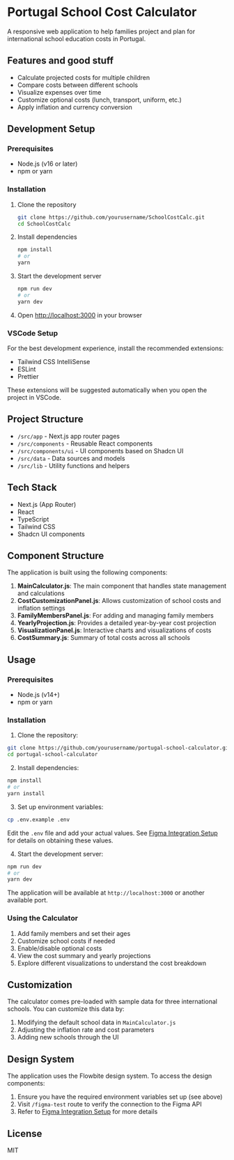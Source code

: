 # Portugal School Cost Calculator

A responsive web application to help families project and plan for international school education costs in Portugal.

## Features and good stuff

- Calculate projected costs for multiple children
- Compare costs between different schools
- Visualize expenses over time
- Customize optional costs (lunch, transport, uniform, etc.)
- Apply inflation and currency conversion

## Development Setup

### Prerequisites

- Node.js (v16 or later)
- npm or yarn

### Installation

1. Clone the repository

   ```bash
   git clone https://github.com/yourusername/SchoolCostCalc.git
   cd SchoolCostCalc
   ```

2. Install dependencies

   ```bash
   npm install
   # or
   yarn
   ```

3. Start the development server

   ```bash
   npm run dev
   # or
   yarn dev
   ```

4. Open [http://localhost:3000](http://localhost:3000) in your browser

### VSCode Setup

For the best development experience, install the recommended extensions:

- Tailwind CSS IntelliSense
- ESLint
- Prettier

These extensions will be suggested automatically when you open the project in VSCode.

## Project Structure

- `/src/app` - Next.js app router pages
- `/src/components` - Reusable React components
- `/src/components/ui` - UI components based on Shadcn UI
- `/src/data` - Data sources and models
- `/src/lib` - Utility functions and helpers

## Tech Stack

- Next.js (App Router)
- React
- TypeScript
- Tailwind CSS
- Shadcn UI components

## Component Structure

The application is built using the following components:

1. **MainCalculator.js**: The main component that handles state management and calculations
2. **CostCustomizationPanel.js**: Allows customization of school costs and inflation settings
3. **FamilyMembersPanel.js**: For adding and managing family members
4. **YearlyProjection.js**: Provides a detailed year-by-year cost projection
5. **VisualizationPanel.js**: Interactive charts and visualizations of costs
6. **CostSummary.js**: Summary of total costs across all schools

## Usage

### Prerequisites

- Node.js (v14+)
- npm or yarn

### Installation

1. Clone the repository:

```bash
git clone https://github.com/yourusername/portugal-school-calculator.git
cd portugal-school-calculator
```

2. Install dependencies:

```bash
npm install
# or
yarn install
```

3. Set up environment variables:

```bash
cp .env.example .env
```

Edit the `.env` file and add your actual values. See [Figma Integration Setup](./FIGMA_SETUP.md) for details on obtaining these values.

4. Start the development server:

```bash
npm run dev
# or
yarn dev
```

The application will be available at `http://localhost:3000` or another available port.

### Using the Calculator

1. Add family members and set their ages
2. Customize school costs if needed
3. Enable/disable optional costs
4. View the cost summary and yearly projections
5. Explore different visualizations to understand the cost breakdown

## Customization

The calculator comes pre-loaded with sample data for three international schools. You can customize this data by:

1. Modifying the default school data in `MainCalculator.js`
2. Adjusting the inflation rate and cost parameters
3. Adding new schools through the UI

## Design System

The application uses the Flowbite design system. To access the design components:

1. Ensure you have the required environment variables set up (see above)
2. Visit `/figma-test` route to verify the connection to the Figma API
3. Refer to [Figma Integration Setup](./FIGMA_SETUP.md) for more details

## License

MIT
